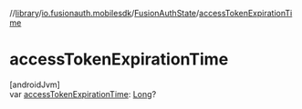 //[library](../../../index.md)/[io.fusionauth.mobilesdk](../index.md)/[FusionAuthState](index.md)/[accessTokenExpirationTime](access-token-expiration-time.md)

# accessTokenExpirationTime

[androidJvm]\
var [accessTokenExpirationTime](access-token-expiration-time.md): [Long](https://kotlinlang.org/api/core/kotlin-stdlib/kotlin/-long/index.html)?